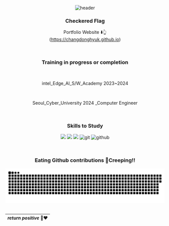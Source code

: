 <div align="center">
 
![header](https://capsule-render.vercel.app/api?type=waving&color=gradient&customColorList=1&height=80&text=DEEPJD's%20GITHUB_BOX&fontSize=20&animation=twinkling&fontAlign=50&fontAlignY=90)

### Checkered Flag

 Portfolio Website ⬇️👆  
 (https://changdonghyuk.github.io) 

<br>

### Training in progress or completion

<br>

intel_Edge_AI_S/W_Academy 2023~2024

<br>

Seoul_Cyber_University 2024
_Computer Engineer

<br>

### Skills to Study


<img src="https://img.shields.io/badge/C -1F36C7?style=for-the-badge&logo=C&logoColor=black"/> <img src="https://img.shields.io/badge/Python-yellow?style=for-the-badge&logo=python&logoColor=3776AB"/> <img src="https://img.shields.io/badge/MySql-lightblue?style=for-the-badge&logo=mysql&logoColor=black"/> ![git](https://img.shields.io/badge/git-F05032?style=for-the-badge&logo=git&logoColor=yellow) ![github](https://img.shields.io/badge/github-181717?style=for-the-badge&logo=github&logoColor=white)

<br>


### Eating Github contributions 🐍Creeping!!
<img src="https://github.com/changdonghyuk/changdonghyuk/blob/output/github-snake-dark.svg">
<br>
<br>

|*return positive* 👨‍❤️ |
|:--:|


</div>


